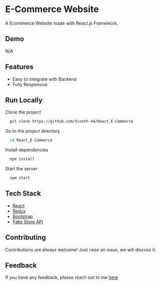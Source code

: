 # E-Commerce Website

A Ecommerce Website made with React.js Framework.


## Demo

N/A

## Features

- Easy to integrate with Backend
- Fully Responsive


## Run Locally

Clone the project

```bash
  git clone https://github.com/Vinoth-44/React_E-Commerce
```

Go to the project directory

```bash
  cd React_E-Commerce
```

Install dependencies

```bash
  npm install
```

Start the server

```bash
  npm start
```



## Tech Stack

* [React](https://reactjs.org/)
* [Redux](https://redux.js.org/)
* [Bootstrap](https://getbootstrap.com/)
* [Fake Store API](https://fakestoreapi.com/)

## Contributing

Contributions are always welcome!
Just raise an issue, we will discuss it.


## Feedback

If you have any feedback, please reach out to me [here](https://www.linkedin.com/in/vinothkumar-pandurangan-a40b6258/)


